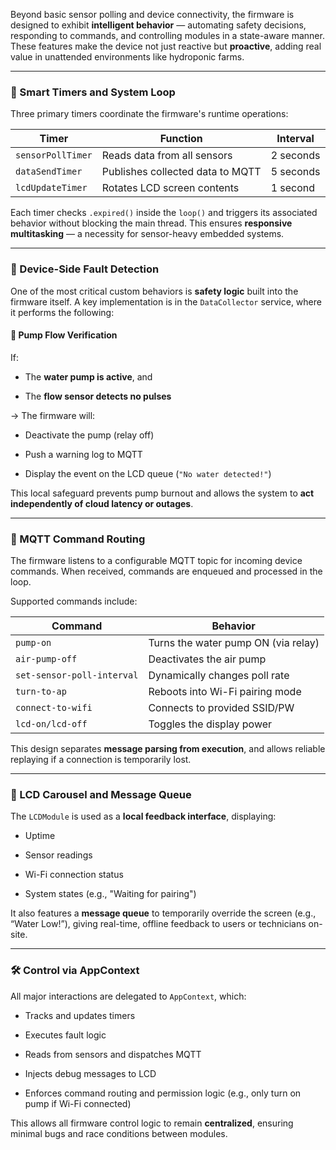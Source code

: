 Beyond basic sensor polling and device connectivity, the firmware is designed to exhibit **intelligent behavior** — automating safety decisions, responding to commands, and controlling modules in a state-aware manner. These features make the device not just reactive but **proactive**, adding real value in unattended environments like hydroponic farms.

---

### 🧠 Smart Timers and System Loop

Three primary timers coordinate the firmware's runtime operations:

|Timer|Function|Interval|
|---|---|---|
|`sensorPollTimer`|Reads data from all sensors|2 seconds|
|`dataSendTimer`|Publishes collected data to MQTT|5 seconds|
|`lcdUpdateTimer`|Rotates LCD screen contents|1 second|

Each timer checks `.expired()` inside the `loop()` and triggers its associated behavior without blocking the main thread. This ensures **responsive multitasking** — a necessity for sensor-heavy embedded systems.

---

### 🚨 Device-Side Fault Detection

One of the most critical custom behaviors is **safety logic** built into the firmware itself. A key implementation is in the `DataCollector` service, where it performs the following:

#### 🛑 Pump Flow Verification

If:

- The **water pump is active**, and
    
- The **flow sensor detects no pulses**
    

→ The firmware will:

- Deactivate the pump (relay off)
    
- Push a warning log to MQTT
    
- Display the event on the LCD queue (`"No water detected!"`)
    

This local safeguard prevents pump burnout and allows the system to **act independently of cloud latency or outages**.

---

### 📡 MQTT Command Routing

The firmware listens to a configurable MQTT topic for incoming device commands. When received, commands are enqueued and processed in the loop.

Supported commands include:

|Command|Behavior|
|---|---|
|`pump-on`|Turns the water pump ON (via relay)|
|`air-pump-off`|Deactivates the air pump|
|`set-sensor-poll-interval`|Dynamically changes poll rate|
|`turn-to-ap`|Reboots into Wi-Fi pairing mode|
|`connect-to-wifi`|Connects to provided SSID/PW|
|`lcd-on/lcd-off`|Toggles the display power|

This design separates **message parsing from execution**, and allows reliable replaying if a connection is temporarily lost.

---

### 🧾 LCD Carousel and Message Queue

The `LCDModule` is used as a **local feedback interface**, displaying:

- Uptime
    
- Sensor readings
    
- Wi-Fi connection status
    
- System states (e.g., "Waiting for pairing")
    

It also features a **message queue** to temporarily override the screen (e.g., “Water Low!”), giving real-time, offline feedback to users or technicians on-site.

---

### 🛠 Control via AppContext

All major interactions are delegated to `AppContext`, which:

- Tracks and updates timers
    
- Executes fault logic
    
- Reads from sensors and dispatches MQTT
    
- Injects debug messages to LCD
    
- Enforces command routing and permission logic (e.g., only turn on pump if Wi-Fi connected)
    

This allows all firmware control logic to remain **centralized**, ensuring minimal bugs and race conditions between modules.
